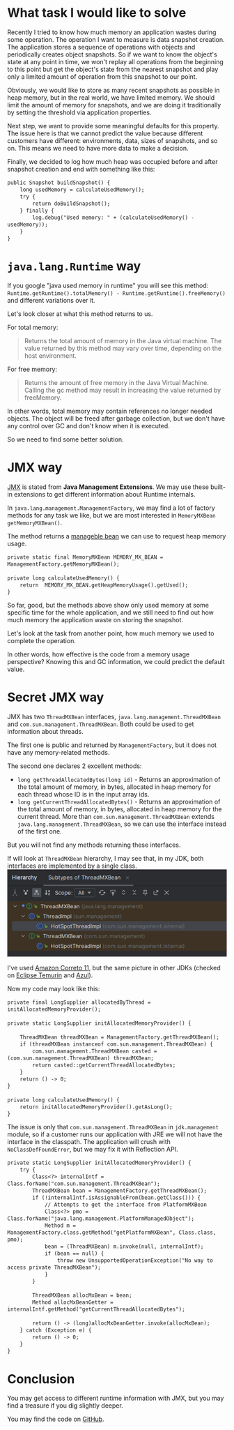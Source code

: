# What task I would like to solve

Recently I tried to know how much memory an application wastes during some operation.
The operation I want to measure is data snapshot creation.
The application stores a sequence of operations with objects and periodically creates object snapshots. 
So if we want to know the object's state at any point in time, we won't replay all operations from the beginning to this point but get the object's state from the nearest snapshot and play only a limited amount of operation from this snapshot to our point.

Obviously, we would like to store as many recent snapshots as possible in heap memory, but in the real world, we have limited memory. We should limit the amount of memory for snapshots, and we are doing it traditionally by setting the threshold via application properties.

Next step, we want to provide some meaningful defaults for this property. 
The issue here is that we cannot predict the value because different customers have different: environments, data, sizes of snapshots, and so on. 
This means we need to have more data to make a decision.

Finally, we decided to log how much heap was occupied before and after snapshot creation and end with something like this:

```
public Snapshot buildSnapshot() {
	long usedMemory = calculateUsedMemory();
	try {
		return doBuildSnapshot();
	} finally {
		log.debug("Used memory: " + (calculateUsedMemory() - usedMemory));
	}
}
```

# `java.lang.Runtime` way

If you google "java used memory in runtime" you will see this method: `Runtime.getRuntime().totalMemory() - Runtime.getRuntime().freeMemory()` and different variations over it.

Let's look closer at what this method returns to us.

For total memory:
> Returns the total amount of memory in the Java virtual machine. The value returned by this method may vary over time, depending on the host environment.

For free memory:
> Returns the amount of free memory in the Java Virtual Machine. Calling the gc method may result in increasing the value returned by freeMemory.

In other words, total memory may contain references no longer needed objects. The object will be freed after garbage collection, but we don't have any control over GC and don't know when it is executed.

So we need to find some better solution.

# JMX way

[JMX](https://www.oracle.com/java/technologies/javase/docs-jmx-jsp.html) is stated from **Java Management Extensions**.  We may use these built-in extensions to get different information about Runtime internals. 

In `java.lang.management.ManagementFactory`, we may find a lot of factory methods for any task we like, but we are most interested in `MemoryMXBean getMemoryMXBean()`.

The method returns a [manageble bean](https://docs.oracle.com/javase/tutorial/jmx/mbeans/index.html)  we can use to request heap memory usage.

```
private static final MemoryMXBean MEMORY_MX_BEAN = ManagementFactory.getMemoryMXBean();

private long calculateUsedMemory() {
	return  MEMORY_MX_BEAN.getHeapMemoryUsage().getUsed();
}
```

So far, good, but the methods above show only used memory at some specific time for the whole application, and we still need to find out how much memory the application waste on storing the snapshot.

Let's look at the task from another point, how much memory we used to complete the operation.

In other words, how effective is the code from a memory usage perspective?
Knowing this and GC information, we could predict the default value.

# Secret JMX way

JMX has two `ThreadMXBean` interfaces, `java.lang.management.ThreadMXBean` and `com.sun.management.ThreadMXBean`.
Both could be used to get information about threads.

The first one is public and returned by `ManagementFactory`, but it does not have any memory-related methods.

The second one declares 2 excellent methods:
 - `long getThreadAllocatedBytes(long id)` - Returns an approximation of the total amount of memory, in bytes, allocated in heap memory for each thread whose ID is in the input array ids.
 - `long getCurrentThreadAllocatedBytes()` - Returns an approximation of the total amount of memory, in bytes, allocated in heap memory for the current thread.
More than `com.sun.management.ThreadMXBean` extends `java.lang.management.ThreadMXBean`, so we can use the interface instead of the first one.  

But you will not find any methods returning these interfaces.

If will look at `ThreadMXBean` hierarchy, I may see that, in my JDK, both interfaces are implemented by a single class. 
![ThreadMxBean hierarchy](/assets/img/posts/2023-02-08-3-ways-to-know-used-memory/threadmxbean-hierarchy.png)

I've used [Amazon Correto 11](https://docs.aws.amazon.com/corretto/latest/corretto-11-ug/downloads-list.html), but the same picture in other JDKs (checked on [Eclipse Temurin](https://adoptium.net/temurin/releases/?version=11) and [Azul](https://www.azul.com/downloads/?version=java-11-lts&package=jdk)). 

Now my code may look like this:
```
private final LongSupplier allocatedByThread = initAllocatedMemoryProvider(); 

private static LongSupplier initAllocatedMemoryProvider() {  
  
    ThreadMXBean threadMXBean = ManagementFactory.getThreadMXBean();  
    if (threadMXBean instanceof com.sun.management.ThreadMXBean) {  
        com.sun.management.ThreadMXBean casted = (com.sun.management.ThreadMXBean) threadMXBean;  
        return casted::getCurrentThreadAllocatedBytes;  
    }  
    return () -> 0;  
}

private long calculateUsedMemory() {
	return initAllocatedMemoryProvider().getAsLong();
}
```

The issue is only that `com.sun.management.ThreadMXBean` in `jdk.management` module, so if a customer runs our application with JRE we will not have the interface in the classpath. The application will crush with `NoClassDefFoundError`, but we may fix it with Reflection API.

```
private static LongSupplier initAllocatedMemoryProvider() {  
	try {  
	    Class<?> internalIntf = Class.forName("com.sun.management.ThreadMXBean");  
	    ThreadMXBean bean = ManagementFactory.getThreadMXBean();  
	    if (!internalIntf.isAssignableFrom(bean.getClass())) {  
            // Attempts to get the interface from PlatformMXBean
	        Class<?> pmo = Class.forName("java.lang.management.PlatformManagedObject");  
	        Method m = ManagementFactory.class.getMethod("getPlatformMXBean", Class.class, pmo);  
	        bean = (ThreadMXBean) m.invoke(null, internalIntf);  
	        if (bean == null) {  
	            throw new UnsupportedOperationException("No way to access private ThreadMXBean");  
	        }  
	    }  
	  
	    ThreadMXBean allocMxBean = bean;  
	    Method allocMxBeanGetter = internalIntf.getMethod("getCurrentThreadAllocatedBytes");  
	  
	    return () -> (long)allocMxBeanGetter.invoke(allocMxBean);
	} catch (Exception e) {  
	    return () -> 0;  
	} 
}
```


# Conclusion

You may get access to different runtime information with JMX, but you may find a treasure if you dig slightly deeper.

You may find the code on [GitHub](https://github.com/vbochenin/code.vbochenin.github.io/tree/main/memory-usage). 


